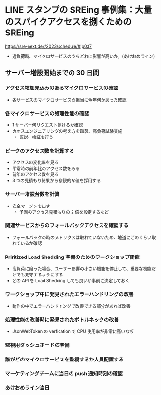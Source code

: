 # LINE スタンプの SREing 事例集：大量のスパイクアクセスを捌くための SREing

https://sre-next.dev/2023/schedule/#jp037

- 過負荷時、マイクロサービスのうちどれに影響が高いか。(あけおめライン)

## サーバー増設開始までの 30 日間

### アクセス増加見込みのあるマイクロサービスの確認

- 各サービスのマイクロサービスの担当に今年何かあった確認

### 各マイクロサービスの処理性能の確認

- 1 サーバー何リクエスト捌けるか確認
- カオスエンジニアリングの考え方を踏襲、高負荷試験実施
  - 仮説、検証を行う

### ピークのアクセス数を計算する

- アクセスの変化率を見る
- 平常時の前年比のアクセス数をみる
- 前年のアクセス数を見る
- 3 つの見積もり結果から悲観的な値を採用する

### サーバー増設台数を計算

- 安全マージンを出す
  - 予測のアクセス見積もりの 2 倍を設定するなど

### 関連サービスからのフォールバックアクセスを確認する

- フォールバックの時のメトリクスは取れていないため、地道にどのくらい取れているか確認

### Priritized Load Shedding 準備のためのワークショップ開催

- 高負荷に陥った場合、ユーザー影響の小さい機能を停止して、重要な機能だけでも死守するようにする
- どの API を Load Shedding しても良いか事前に決定しておく

### ワークショップ中に発見されたエラーハンドリングの改善

- 動作の中でエラーハンド r ングで改善できる部分があれば改善

### 処理性能の改善時に発見されたボトルネックの改善

- JsonWebToken の verfication で CPU 使用率が非常に高いなぢ

### 監視用ダッシュボードの準備

### 誰がどのマイクロサービスを監視するか人員配置する

### マーケティングチームに当日の push 通知時刻の確認

### あけおめライン当日
